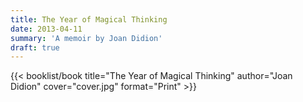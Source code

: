 ```yaml
---
title: The Year of Magical Thinking
date: 2013-04-11
summary: 'A memoir by Joan Didion'
draft: true
---
```


{{< booklist/book
title="The Year of Magical Thinking"
author="Joan Didion"
cover="cover.jpg"
format="Print" >}}
